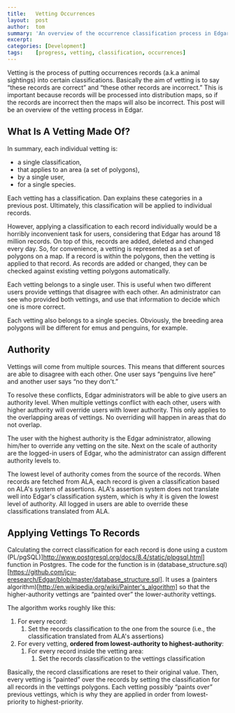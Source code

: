 ```yaml
---
title:   Vetting Occurrences
layout:  post
author:  tom
summary: 'An overview of the occurrence classification process in Edgar.'
excerpt: 
categories: [Development]
tags:    [progress, vetting, classification, occurrences]
---
```


Vetting is the process of putting occurrences records (a.k.a animal sightings) into certain classifications. Basically the aim of vetting is to say &ldquo;these records are correct&rdquo; and &ldquo;these other records are incorrect.&rdquo; This is important because records will be processed into distribution maps, so if the records are incorrect then the maps will also be incorrect. This post will be an overview of the vetting process in Edgar.

## What Is A Vetting Made Of?

In summary, each individual vetting is:

 - a single classification,
 - that applies to an area (a set of polygons),
 - by a single user,
 - for a single species.

Each vetting has a classification. Dan explains these categories in a previous post. Ultimately, this classification will be applied to individual records.

However, applying a classification to each record individually would be a horribly inconvenient task for users, considering that Edgar has around 18 million records. On top of this, records are added, deleted and changed every day. So, for convenience, a vetting is represented as a set of polygons on a map. If a record is within the polygons, then the vetting is applied to that record. As records are added or changed, they can be checked against existing vetting polygons automatically.

Each vetting belongs to a single user. This is useful when two different users provide vettings that disagree with each other. An administrator can see who provided both vettings, and use that information to decide which one is more correct.

Each vetting also belongs to a single species. Obviously, the breeding area polygons will be different for emus and penguins, for example.

## Authority

Vettings will come from multiple sources. This means that different sources are able to disagree with each other. One user says &ldquo;penguins live here&rdquo; and another user says &ldquo;no they don't.&rdquo;

To resolve these conflicts, Edgar administrators will be able to give users an authority level. When multiple vettings conflict with each other, users with higher authority will override users with lower authority. This only applies to the overlapping areas of vettings. No overriding will happen in areas that do not overlap.

The user with the highest authority is the Edgar administrator, allowing him/her to override any vetting on the site. Next on the scale of authority are the logged-in users of Edgar, who the administrator can assign different authority levels to.

The lowest level of authority comes from the source of the records. When records are fetched from ALA, each record is given a classification based on ALA's system of assertions. ALA's assertion system does not translate well into Edgar's classification system, which is why it is given the lowest level of authority. All logged in users are able to override these classifications translated from ALA.

## Applying Vettings To Records

Calculating the correct classification for each record is done using a custom (PL/pgSQL)]http://www.postgresql.org/docs/8.4/static/plpgsql.html] function in Postgres. The code for the function is in (database_structure.sql)[https://github.com/jcu-eresearch/Edgar/blob/master/database_structure.sql]. It uses a (painters algorithm)[http://en.wikipedia.org/wiki/Painter's_algorithm] so that the higher-authority vettings are &ldquo;painted over&rdquo; the lower-authority vettings.

The algorithm works roughly like this:

1. For every record:
   1. Set the records classification to the one from the source (i.e., the classification translated from ALA's assertions)
2. For every vetting, <strong>ordered from lowest-authority to highest-authority</strong>:
   1. For every record inside the vetting area:
      1. Set the records classification to the vettings classification

Basically, the record classifications are reset to their original value. Then, every vetting is &ldquo;painted&rdquo; over the records by setting the classification for all records in the vettings polygons. Each vetting possibly &ldquo;paints over&rdquo; previous vettings, which is why they are applied in order from lowest-priority to highest-priority.